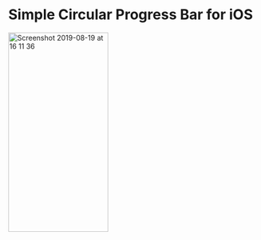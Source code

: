 # Simple Circular Progress Bar for iOS

<img alt="Screenshot 2019-08-19 at 16 11 36" width="200" height="400" src="https://media.giphy.com/media/kyzi84NCekjZfCVhxC/giphy.gif">
